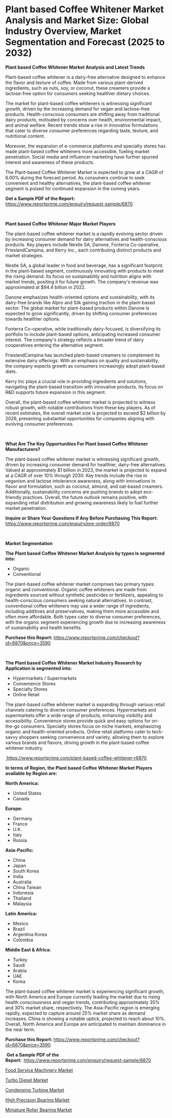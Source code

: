 <p><h1>Plant based Coffee Whitener Market Analysis and Market Size: Global Industry Overview, Market Segmentation and Forecast (2025 to 2032)</h1></p><p><strong>Plant based Coffee Whitener Market Analysis and Latest Trends</strong></p>
<p><p>Plant-based coffee whitener is a dairy-free alternative designed to enhance the flavor and texture of coffee. Made from various plant-derived ingredients, such as nuts, soy, or coconut, these creamers provide a lactose-free option for consumers seeking healthier dietary choices. </p><p>The market for plant-based coffee whiteners is witnessing significant growth, driven by the increasing demand for vegan and lactose-free products. Health-conscious consumers are shifting away from traditional dairy products, motivated by concerns over health, environmental impact, and animal welfare. Recent trends show a rise in innovative formulations that cater to diverse consumer preferences regarding taste, texture, and nutritional content.</p><p>Moreover, the expansion of e-commerce platforms and specialty stores has made plant-based coffee whiteners more accessible, fueling market penetration. Social media and influencer marketing have further spurred interest and awareness of these products. </p><p>The Plant-based Coffee Whitener Market is expected to grow at a CAGR of 6.00% during the forecast period. As consumers continue to seek convenient and healthy alternatives, the plant-based coffee whitener segment is poised for continued expansion in the coming years.</p></p>
<p><strong>Get a Sample PDF of the Report:&nbsp;</strong> <a href="https://www.reportprime.com/enquiry/request-sample/6870?utm_campaign=3001&utm_medium=2&utm_source=Github&utm_content=ia&utm_term=19032025&utm_id=plant-based-coffee-whitener">https://www.reportprime.com/enquiry/request-sample/6870</a></p>
<p>&nbsp;</p>
<p><strong>Plant based Coffee Whitener Major Market Players</strong></p>
<p><p>The plant-based coffee whitener market is a rapidly evolving sector driven by increasing consumer demand for dairy alternatives and health-conscious products. Key players include Nestle SA, Danone, Fonterra Co-operative, FrieslandCampina, and Kerry Inc., each contributing distinct products and market strategies.</p><p>Nestle SA, a global leader in food and beverage, has a significant footprint in the plant-based segment, continuously innovating with products to meet the rising demand. Its focus on sustainability and nutrition aligns with market trends, positing it for future growth. The company's revenue was approximated at $94.4 billion in 2022.</p><p>Danone emphasizes health-oriented options and sustainability, with its dairy-free brands like Alpro and Silk gaining traction in the plant-based sector. The global market for plant-based products within Danone is expected to grow significantly, driven by shifting consumer preferences towards healthier options.</p><p>Fonterra Co-operative, while traditionally dairy-focused, is diversifying its portfolio to include plant-based options, anticipating increased consumer interest. The company's strategy reflects a broader trend of dairy cooperatives entering the alternative segment.</p><p>FrieslandCampina has launched plant-based creamers to complement its extensive dairy offerings. With an emphasis on quality and sustainability, the company expects growth as consumers increasingly adopt plant-based diets.</p><p>Kerry Inc plays a crucial role in providing ingredients and solutions, navigating the plant-based transition with innovative products. Its focus on R&D supports future expansion in this segment.</p><p>Overall, the plant-based coffee whitener market is projected to witness robust growth, with notable contributions from these key players. As of recent estimates, the overall market size is projected to exceed $2 billion by 2026, presenting substantial opportunities for companies aligning with evolving consumer preferences.</p></p>
<p>&nbsp;</p>
<p><strong>What Are The Key Opportunities For Plant based Coffee Whitener Manufacturers?</strong></p>
<p><p>The plant-based coffee whitener market is witnessing significant growth, driven by increasing consumer demand for healthier, dairy-free alternatives. Valued at approximately $1 billion in 2023, the market is projected to expand at a CAGR of over 10% through 2030. Key trends include the rise in veganism and lactose intolerance awareness, along with innovations in flavor and formulation, such as coconut, almond, and oat-based creamers. Additionally, sustainability concerns are pushing brands to adopt eco-friendly practices. Overall, the future outlook remains positive, with expanding retail distribution and growing awareness likely to fuel further market penetration.</p></p>
<p><strong>Inquire or Share Your Questions If Any Before Purchasing This Report:</strong> <a href="https://www.reportprime.com/enquiry/pre-order/6870?utm_campaign=3001&utm_medium=2&utm_source=Github&utm_content=ia&utm_term=19032025&utm_id=plant-based-coffee-whitener">https://www.reportprime.com/enquiry/pre-order/6870</a></p>
<p>&nbsp;</p>
<p><strong>Market Segmentation</strong></p>
<p><strong>The Plant based Coffee Whitener Market Analysis by types is segmented into:</strong></p>
<p><ul><li>Organic</li><li>Conventional</li></ul></p>
<p><p>The plant-based coffee whitener market comprises two primary types: organic and conventional. Organic coffee whiteners are made from ingredients sourced without synthetic pesticides or fertilizers, appealing to health-conscious consumers seeking natural alternatives. In contrast, conventional coffee whiteners may use a wider range of ingredients, including additives and preservatives, making them more accessible and often more affordable. Both types cater to diverse consumer preferences, with the organic segment experiencing growth due to increasing awareness of sustainability and health benefits.</p></p>
<p><strong>Purchase this Report:&nbsp;</strong><a href="https://www.reportprime.com/checkout?id=6870&price=3590&utm_campaign=3001&utm_medium=2&utm_source=Github&utm_content=ia&utm_term=19032025&utm_id=plant-based-coffee-whitener">https://www.reportprime.com/checkout?id=6870&price=3590</a></p>
<p>&nbsp;</p>
<p><strong>The Plant based Coffee Whitener Market Industry Research by Application is segmented into:</strong></p>
<p><ul><li>Hypermarkets / Supermarkets</li><li>Convenience Stores</li><li>Specialty Stores</li><li>Online Retail</li></ul></p>
<p><p>The plant-based coffee whitener market is expanding through various retail channels catering to diverse consumer preferences. Hypermarkets and supermarkets offer a wide range of products, enhancing visibility and accessibility. Convenience stores provide quick and easy options for on-the-go consumers. Specialty stores focus on niche markets, emphasizing organic and health-oriented products. Online retail platforms cater to tech-savvy shoppers seeking convenience and variety, allowing them to explore various brands and flavors, driving growth in the plant-based coffee whitener industry.</p></p>
<p><a href="https://www.reportprime.com/plant-based-coffee-whitener-r6870?utm_campaign=3001&utm_medium=2&utm_source=Github&utm_content=ia&utm_term=19032025&utm_id=plant-based-coffee-whitener">&nbsp;https://www.reportprime.com/plant-based-coffee-whitener-r6870</a></p>
<p><strong>In terms of Region, the Plant based Coffee Whitener Market Players available by Region are:</strong></p>
<p>
    <p> <strong> North America: </strong>
        <ul>
            <li>United States</li>
            <li>Canada</li>
        </ul>
        </p> 
    <p> <strong> Europe: </strong>
        <ul>
            <li>Germany</li>
            <li>France</li>
            <li>U.K.</li>
            <li>Italy</li>
            <li>Russia</li>
        </ul>
        </p> 
    <p> <strong> Asia-Pacific: </strong>
        <ul>
            <li>China</li>
            <li>Japan</li>
            <li>South Korea</li>
            <li>India</li>
            <li>Australia</li>
            <li>China Taiwan</li>
            <li>Indonesia</li>
            <li>Thailand</li>
            <li>Malaysia</li>
        </ul>
        </p> 
    <p> <strong> Latin America: </strong>
        <ul>
            <li>Mexico</li>
            <li>Brazil</li>
            <li>Argentina Korea</li>
            <li>Colombia</li>
        </ul>
        </p> 
    <p> <strong> Middle East & Africa: </strong>
        <ul>
            <li>Turkey</li>
            <li>Saudi</li>
            <li>Arabia</li>
            <li>UAE</li>
            <li>Korea</li>
        </ul>
    </p>
    </p>
<p><p>The plant-based coffee whitener market is experiencing significant growth, with North America and Europe currently leading the market due to rising health consciousness and vegan trends, contributing approximately 35% and 30% market share, respectively. The Asia-Pacific region is emerging rapidly, expected to capture around 25% market share as demand increases. China is showing a notable uptick, projected to reach about 10%. Overall, North America and Europe are anticipated to maintain dominance in the near term.</p></p>
<p><strong>Purchase this Report: </strong><a href="https://www.reportprime.com/checkout?id=6870&price=3590&utm_campaign=3001&utm_medium=2&utm_source=Github&utm_content=ia&utm_term=19032025&utm_id=plant-based-coffee-whitener">https://www.reportprime.com/checkout?id=6870&price=3590</a></p>
<p>&nbsp;<strong>Get a Sample PDF of the Report:&nbsp;&nbsp;</strong><a href="https://www.reportprime.com/enquiry/request-sample/6870?utm_campaign=3001&utm_medium=2&utm_source=Github&utm_content=ia&utm_term=19032025&utm_id=plant-based-coffee-whitener">https://www.reportprime.com/enquiry/request-sample/6870</a></p>
<p><strong></strong></p>
<p><p><a href="https://www.linkedin.com/pulse/competitive-landscape-key-trends-food-service-machinery-market-pbtbf?utm_campaign=3001&utm_medium=2&utm_source=Github&utm_content=ia&utm_term=19032025&utm_id=plant-based-coffee-whitener">Food Service Machinery Market</a></p><p><a href="https://www.linkedin.com/pulse/turbo-diesel-marketanticipated-grow-predicted-cagr-114-indicating-ndiae?utm_campaign=3001&utm_medium=2&utm_source=Github&utm_content=ia&utm_term=19032025&utm_id=plant-based-coffee-whitener">Turbo Diesel Market</a></p><p><a href="https://www.linkedin.com/pulse/detailed-report-condensing-turbine-market-value-segments-ezsse?utm_campaign=3001&utm_medium=2&utm_source=Github&utm_content=ia&utm_term=19032025&utm_id=plant-based-coffee-whitener">Condensing Turbine Market</a></p><p><a href="https://www.linkedin.com/pulse/future-high-precision-bearing-market-revenue-worth-xddue?utm_campaign=3001&utm_medium=2&utm_source=Github&utm_content=ia&utm_term=19032025&utm_id=plant-based-coffee-whitener">High Precision Bearing Market</a></p><p><a href="https://www.linkedin.com/pulse/miniature-roller-bearing-market-outlook-2025-2032-company-x2yte?utm_campaign=3001&utm_medium=2&utm_source=Github&utm_content=ia&utm_term=19032025&utm_id=plant-based-coffee-whitener">Miniature Roller Bearing Market</a></p></p>